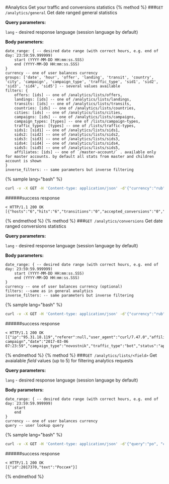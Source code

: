 #Analytics
Get your traffic and conversions statistics
{% method %}
###`GET /analytics/general`
Get date ranged general statistics

**Query parameters:**

`lang` - desired response language (session language by default)

**Body parameters:**

```
date_range: { -- desired date range (with correct hours, e.g. end of day: 23:59:59.999999)
    start (YYYY-MM-DD HH:mm:ss.SSS)
    end (YYYY-MM-DD HH:mm:ss.SSS)
}
currency -- one of user balances currency
groups: ['date', 'hour', 'offer', 'landing', 'transit', 'country', 'city', 'campaign', 'campaign_type', 'traffic_type', 'sid1', 'sid2', 'sid3', 'sid4', 'sid5'] -- several values available
filters: {
    offers: [ids] -- one of /analytics/lists/offers,
    landings: [ids] -- one of /analytics/lists/landings, 
    transits: [ids] -- one of /analytics/lists/transits, 
    countries: [ids] -- one of /analytics/lists/countries,
    cities: [ids] -- one of /analytics/lists/cities, 
    campaigns: [ids] -- one of /analytics/lists/campaigns, 
    campaign_types: [types] -- one of /lists/campaign-types,
    traffic_types: [types] -- one of /lists/traffic-types, 
    sids1: [sid1] -- one of /analytics/lists/sids1, 
    sids2: [sid2] -- one of /analytics/lists/sids2, 
    sids3: [sid3] -- one of /analytics/lists/sids3, 
    sids4: [sid4] -- one of /analytics/lists/sids4, 
    sids5: [sid5] -- one of /analytics/lists/sids5,
    affiliates: [ids] -- one of `/master-account/` . available only for master accounts. by default all stats from master and children account is shown
}
inverse_filters: -- same parameters but inverse filtering
```

{% sample lang="bash" %}
```bash
curl -v -X GET -H 'Content-type: application/json' -d'{"currency":"rub", "date_range": {"start": "2017-01-01", "end": "2017-02-23 23:59:59.99999"},"groups": ["offer"], "filters": {"landings": [5]}}' -b 'connect.sid=s%3AvJyC27a4pDMt58b2m_7BNyW4FD9Y0UUG.gbDlAoNjiOA8jmBHC68FCWzoLtYA0Cw9xVRuzErQXAA' http://dashboard.everad.com/v2/analytics/general?lang=ru
```
######success response
```
< HTTP/1.1 200 OK
[{"hosts":"6","hits":"6","transitions":"0","accepted_conversions":"0","pending_conversions":"2","declined_conversions":"0","total_conversions":"2","invalid_conversions":"0","accepted_income":"0","pending_income":"200.00","declined_income":"0","offer":"beer"}]
```
{% endmethod %}
{% method %}
###`GET /analytics/conversions`
Get date ranged conversions statistics

**Query parameters:**

`lang` - desired response language (session language by default)

**Body parameters:**

```
date_range: { -- desired date range (with correct hours, e.g. end of day: 23:59:59.999999)
    start (YYYY-MM-DD HH:mm:ss.SSS)
    end (YYYY-MM-DD HH:mm:ss.SSS)
}
currency -- one of user balances currency (optional)
filters: --same as in general analytics
inverse_filters: -- same parameters but inverse filtering

```

{% sample lang="bash" %}
```bash
curl -v -X GET -H 'Content-type: application/json' -d'{"currency":"rub", "date_range": {"start": "2017-01-01", "end": "2017-02-23 23:59:59.99999"}}' -b 'connect.sid=s%3AvJyC27a4pDMt58b2m_7BNyW4FD9Y0UUG.gbDlAoNjiOA8jmBHC68FCWzoLtYA0Cw9xVRuzErQXAA' http://dashboard.everad.com/v2/analytics/conversions?lang=ru
```
######success response
```
< HTTP/1.1 200 OK
[{"ip":"95.31.18.119","referer":null,"user_agent":"curl/7.47.0","affiliate":"child1@example.com","campaign":"beer campaign","date":"2017-03-06 07:23:59","campaign_type":"novostnik","traffic_type":"bot","status":"approved","currency":"rub","payout":"100.00","id":5,"bonus":"900.00","sid1":null,"sid2":null,"sid3":null,"sid4":null,"sid5":null,"offer":"beer","landing":"landing1","transit":null,"country":"Россия","city":"Москва"}]
```
{% endmethod %}
{% method %}
###`GET /analytics/lists/<field>`
Get avaialable *field* values (up to 5) for filtering analytics requests

**Query parameters:**

`lang` - desired response language (session language by default)

**Body parameters:**

```
date_range: { -- desired date range (with correct hours, e.g. end of day: 23:59:59.999999)
    start
    end
}
currency -- one of user balances currency
query -- user lookup query
```

{% sample lang="bash" %}
```bash
curl -v -X GET -H 'Content-type: application/json' -d'{"query":"ро", "currency":"rub","date_range": {"start": "2017-01-01", "end": "2017-02-24 23:59:59.99999"}}' -b 'connect.sid=s%3AGgkhSULlAbbYwHhCXkOH3CN35FKgQtSo.cPt18fvgg94A2G4Vo%2FmE%2Ff3d%2F%2BF8d8ifqBjjAWkUn9o' http://localhost:4001/v2/analytics/lists/countries
```
######success response
```
< HTTP/1.1 200 OK
[{"id":2017370,"text":"Россия"}]
```
{% endmethod %}